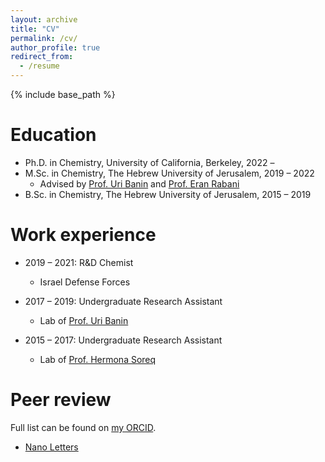 ```yaml
---
layout: archive
title: "CV"
permalink: /cv/
author_profile: true
redirect_from:
  - /resume
---
```


{% include base_path %}

Education
======
* Ph.D. in Chemistry, University of California, Berkeley, 2022 –
* M.Sc. in Chemistry, The Hebrew University of Jerusalem, 2019 – 2022
  * Advised by [Prof. Uri Banin](https://openscholar.huji.ac.il/baningroup/) and [Prof. Eran Rabani](http://www.cchem.berkeley.edu/ergrp/)
* B.Sc. in Chemistry, The Hebrew University of Jerusalem, 2015 – 2019

Work experience
======
* 2019 – 2021: R&D Chemist
  * Israel Defense Forces
  
* 2017 – 2019: Undergraduate Research Assistant
  * Lab of [Prof. Uri Banin](https://openscholar.huji.ac.il/baningroup/)

* 2015 – 2017: Undergraduate Research Assistant
  * Lab of [Prof. Hermona Soreq](https://elsc.huji.ac.il/people-directory/faculty-members/hermona-soreq/)

Peer review
======
Full list can be found on [my ORCID](https://orcid.org/0000-0003-3072-2445#peer-reviews).
* [Nano Letters](https://pubs.acs.org/journal/nalefd)
